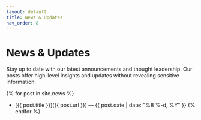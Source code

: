 ```yaml
---
layout: default
title: News & Updates
nav_order: 8
---
```


# News & Updates

Stay up to date with our latest announcements and thought leadership. Our posts offer high-level insights and updates without revealing sensitive information.

{% for post in site.news %}
- [{{ post.title }}]({{ post.url }}) — {{ post.date | date: "%B %-d, %Y" }}
{% endfor %}
